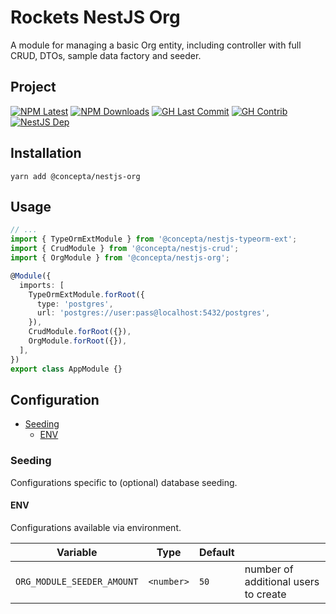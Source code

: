 # Rockets NestJS Org

A module for managing a basic Org entity, including controller with full CRUD, DTOs, sample data factory and seeder.

## Project

[![NPM Latest](https://img.shields.io/npm/v/@concepta/nestjs-org)](https://www.npmjs.com/package/@concepta/nestjs-org)
[![NPM Downloads](https://img.shields.io/npm/dw/@conceptadev/nestjs-org)](https://www.npmjs.com/package/@concepta/nestjs-org)
[![GH Last Commit](https://img.shields.io/github/last-commit/conceptadev/rockets?logo=github)](https://github.com/conceptadev/rockets)
[![GH Contrib](https://img.shields.io/github/contributors/conceptadev/rockets?logo=github)](https://github.com/conceptadev/rockets/graphs/contributors)
[![NestJS Dep](https://img.shields.io/github/package-json/dependency-version/conceptadev/rockets/@nestjs/common?label=NestJS&logo=nestjs&filename=packages%2Fnestjs-core%2Fpackage.json)](https://www.npmjs.com/package/@nestjs/common)

## Installation

`yarn add @concepta/nestjs-org`

## Usage

```ts
// ...
import { TypeOrmExtModule } from '@concepta/nestjs-typeorm-ext';
import { CrudModule } from '@concepta/nestjs-crud';
import { OrgModule } from '@concepta/nestjs-org';

@Module({
  imports: [
    TypeOrmExtModule.forRoot({
      type: 'postgres',
      url: 'postgres://user:pass@localhost:5432/postgres',
    }),
    CrudModule.forRoot({}),
    OrgModule.forRoot({}),
  ],
})
export class AppModule {}
```

## Configuration

- [Seeding](#seeding)
  - [ENV](#env)

### Seeding

Configurations specific to (optional) database seeding.

#### ENV

Configurations available via environment.

| Variable                   | Type       | Default |                                      |
| -------------------------- | ---------- | ------- | ------------------------------------ |
| `ORG_MODULE_SEEDER_AMOUNT` | `<number>` | `50`    | number of additional users to create |
